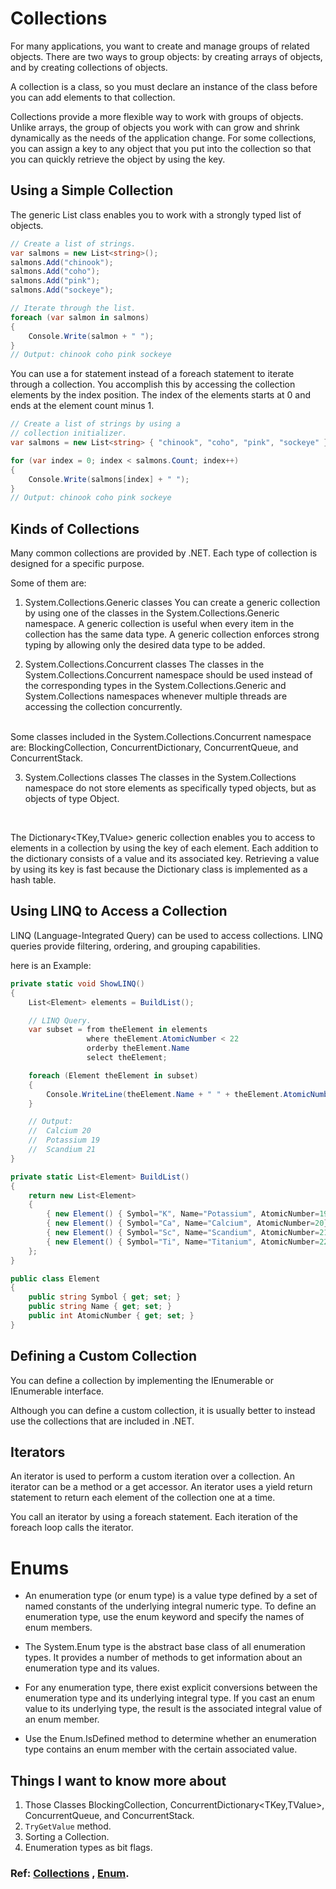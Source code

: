 # Collections
For many applications, you want to create and manage groups of related objects. There are two ways to group objects: by creating arrays of objects, and by creating collections of objects.

A collection is a class, so you must declare an instance of the class before you can add elements to that collection.

Collections provide a more flexible way to work with groups of objects. Unlike arrays, the group of objects you work with can grow and shrink dynamically as the needs of the application change. For some collections, you can assign a key to any object that you put into the collection so that you can quickly retrieve the object by using the key.

## Using a Simple Collection
The generic List<T> class enables you to work with a strongly typed list of objects.

```c#
// Create a list of strings.
var salmons = new List<string>();
salmons.Add("chinook");
salmons.Add("coho");
salmons.Add("pink");
salmons.Add("sockeye");

// Iterate through the list.
foreach (var salmon in salmons)
{
    Console.Write(salmon + " ");
}
// Output: chinook coho pink sockeye
```
You can use a for statement instead of a foreach statement to iterate through a collection. You accomplish this by accessing the collection elements by the index position. The index of the elements starts at 0 and ends at the element count minus 1.
```c#
// Create a list of strings by using a
// collection initializer.
var salmons = new List<string> { "chinook", "coho", "pink", "sockeye" };

for (var index = 0; index < salmons.Count; index++)
{
    Console.Write(salmons[index] + " ");
}
// Output: chinook coho pink sockeye
```
## Kinds of Collections
Many common collections are provided by .NET. Each type of collection is designed for a specific purpose.

Some of them are:

1. System.Collections.Generic classes
You can create a generic collection by using one of the classes in the System.Collections.Generic namespace. A generic collection is useful when every item in the collection has the same data type. A generic collection enforces strong typing by allowing only the desired data type to be added.

2. System.Collections.Concurrent classes
The classes in the System.Collections.Concurrent namespace should be used instead of the corresponding types in the System.Collections.Generic and System.Collections namespaces whenever multiple threads are accessing the collection concurrently.
<br>
Some classes included in the System.Collections.Concurrent namespace are:        
BlockingCollection<T>, ConcurrentDictionary<TKey,TValue>, ConcurrentQueue<T>, and ConcurrentStack<T>.

3. System.Collections classes
The classes in the System.Collections namespace do not store elements as specifically typed objects, but as objects of type Object.
<br>

The Dictionary<TKey,TValue> generic collection enables you to access to elements in a collection by using the key of each element. Each addition to the dictionary consists of a value and its associated key. Retrieving a value by using its key is fast because the Dictionary class is implemented as a hash table.

## Using LINQ to Access a Collection
LINQ (Language-Integrated Query) can be used to access collections. LINQ queries provide filtering, ordering, and grouping capabilities.

here is an Example:
```c#
private static void ShowLINQ()
{
    List<Element> elements = BuildList();

    // LINQ Query.
    var subset = from theElement in elements
                 where theElement.AtomicNumber < 22
                 orderby theElement.Name
                 select theElement;

    foreach (Element theElement in subset)
    {
        Console.WriteLine(theElement.Name + " " + theElement.AtomicNumber);
    }

    // Output:
    //  Calcium 20
    //  Potassium 19
    //  Scandium 21
}

private static List<Element> BuildList()
{
    return new List<Element>
    {
        { new Element() { Symbol="K", Name="Potassium", AtomicNumber=19}},
        { new Element() { Symbol="Ca", Name="Calcium", AtomicNumber=20}},
        { new Element() { Symbol="Sc", Name="Scandium", AtomicNumber=21}},
        { new Element() { Symbol="Ti", Name="Titanium", AtomicNumber=22}}
    };
}

public class Element
{
    public string Symbol { get; set; }
    public string Name { get; set; }
    public int AtomicNumber { get; set; }
}
```
## Defining a Custom Collection
You can define a collection by implementing the IEnumerable<T> or IEnumerable interface.

Although you can define a custom collection, it is usually better to instead use the collections that are included in .NET.

## Iterators
An iterator is used to perform a custom iteration over a collection. An iterator can be a method or a get accessor. An iterator uses a yield return statement to return each element of the collection one at a time.

You call an iterator by using a foreach statement. Each iteration of the foreach loop calls the iterator.

# Enums
- An enumeration type (or enum type) is a value type defined by a set of named constants of the underlying integral numeric type. To define an enumeration type, use the enum keyword and specify the names of enum members.

- The System.Enum type is the abstract base class of all enumeration types. It provides a number of methods to get information about an enumeration type and its values.

- For any enumeration type, there exist explicit conversions between the enumeration type and its underlying integral type. If you cast an enum value to its underlying type, the result is the associated integral value of an enum member.
- Use the Enum.IsDefined method to determine whether an enumeration type contains an enum member with the certain associated value.

## Things I want to know more about
1. Those Classes BlockingCollection<T>, ConcurrentDictionary<TKey,TValue>, ConcurrentQueue<T>, and ConcurrentStack<T>.
2. ``TryGetValue`` method. 
3. Sorting a Collection.
4. Enumeration types as bit flags.


### Ref: [Collections](https://docs.microsoft.com/en-us/dotnet/csharp/programming-guide/concepts/collections) , [Enum](https://docs.microsoft.com/en-us/dotnet/csharp/language-reference/builtin-types/enum).